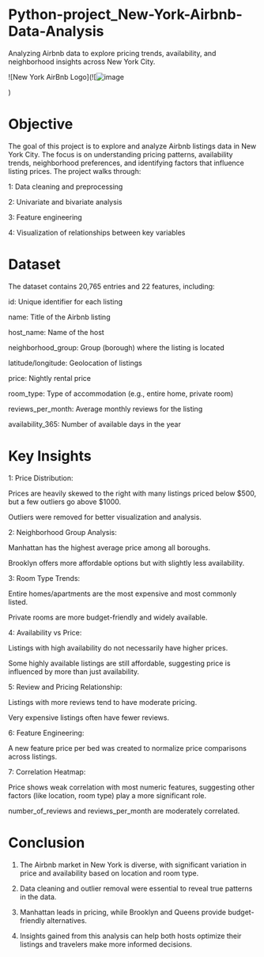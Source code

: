 # Python-project_New-York-Airbnb-Data-Analysis
Analyzing Airbnb data to explore pricing trends, availability, and neighborhood insights across New York City.

![New York AirBnb Logo](![![image](https://github.com/user-attachments/assets/498137ae-4ccd-4b9f-9735-47417fa76f24)

)


# Objective
The goal of this project is to explore and analyze Airbnb listings data in New York City. The focus is on understanding pricing patterns, availability trends, neighborhood preferences, and identifying factors that influence listing prices. The project walks through:

1: Data cleaning and preprocessing

2: Univariate and bivariate analysis

3: Feature engineering

4: Visualization of relationships between key variables

# Dataset
The dataset contains 20,765 entries and 22 features, including:

id: Unique identifier for each listing

name: Title of the Airbnb listing

host_name: Name of the host

neighborhood_group: Group (borough) where the listing is located

latitude/longitude: Geolocation of listings

price: Nightly rental price

room_type: Type of accommodation (e.g., entire home, private room)

reviews_per_month: Average monthly reviews for the listing

availability_365: Number of available days in the year

# Key Insights
1: Price Distribution:


  Prices are heavily skewed to the right with many listings priced below $500, but a few outliers go above $1000.

  Outliers were removed for better visualization and analysis.
   
2: Neighborhood Group Analysis:


  Manhattan has the highest average price among all boroughs.
   
  Brooklyn offers more affordable options but with slightly less availability.
   
3: Room Type Trends:


  Entire homes/apartments are the most expensive and most commonly listed.
   
  Private rooms are more budget-friendly and widely available.
   
4: Availability vs Price:


  Listings with high availability do not necessarily have higher prices.
   
  Some highly available listings are still affordable, suggesting price is influenced by more than just availability.
   
5: Review and Pricing Relationship:


   Listings with more reviews tend to have moderate pricing.
   
   Very expensive listings often have fewer reviews.
   
6: Feature Engineering:


   A new feature price per bed was created to normalize price comparisons across listings.
   
7: Correlation Heatmap:

  
   Price shows weak correlation with most numeric features, suggesting other factors (like location, room type) play a more significant role.
   
   number_of_reviews and reviews_per_month are moderately correlated.

# Conclusion

1. The Airbnb market in New York is diverse, with significant variation in price and availability based on location and room type.

2. Data cleaning and outlier removal were essential to reveal true patterns in the data.

3. Manhattan leads in pricing, while Brooklyn and Queens provide budget-friendly alternatives.

4. Insights gained from this analysis can help both hosts optimize their listings and travelers make more informed decisions.
